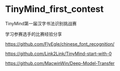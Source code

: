 # TinyMind_first_contest
TinyMind第一届汉字书法识别挑战赛

学习参赛选手的比赛经验分享

https://github.com/FlyEgle/chinese_font_recognition/

https://github.com/Link2Link/TinyMind-start-with-0

https://github.com/MacwinWin/Deep-Model-Transfer


